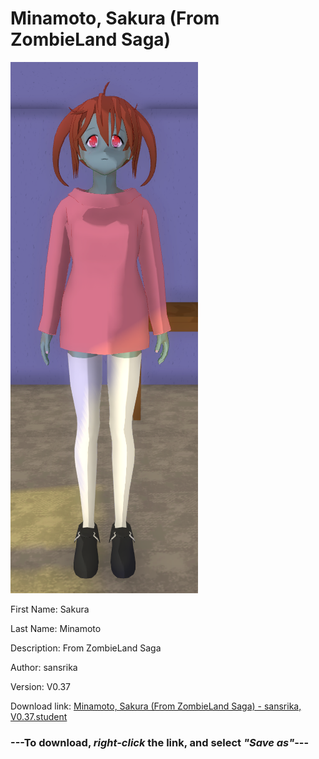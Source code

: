 # Minamoto, Sakura (From ZombieLand Saga)

<img src = "https://raw.githubusercontent.com/Arbiter1223/Daigaku-Gurashi-Custom-Students/master/Students/Files/Minamoto%2C%20Sakura%20(From%20ZombieLand%20Saga).png">

First Name: Sakura

Last Name: Minamoto

Description: From ZombieLand Saga

Author: sansrika

Version: V0.37

Download link: <a href="https://raw.githubusercontent.com/Arbiter1223/Daigaku-Gurashi-Custom-Students/master/Students/Files/Minamoto%2C%20Sakura%20(From%20ZombieLand%20Saga)%20-%20sansrika%2C%20V0.37.student">Minamoto, Sakura (From ZombieLand Saga) - sansrika, V0.37.student</a>

### ---**To download, _right-click_ the link, and select _"Save as"_**---

